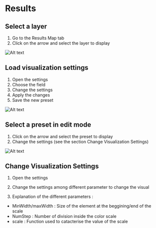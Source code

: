 
# Results

## Select a layer

1. Go to the Results Map tab
2. Click on the arrow and select the layer to display

![Alt text](/results_3.png)

## Load visualization settings

1. Open the settings
2. Choose the field
3. Change the settings
4. Apply the changes
5. Save the new preset

![Alt text](/results_2.png)

## Select a preset in edit mode

1. Click on the arrow and select the preset to display
2. Change the settings (see the section Change Visualization Settings)

![Alt text](/result/preset.png)

## Change Visualization Settings

1. Open the settings
2. Change the settings among different parameter to change the visual

3. Explanation of the different parameters :

- MinWidth/maxWidth : Size of the element at the beggining/end of the scale
- NumStep : Number of division inside the color scale
- scale : Function used to catacterise the value of the scale
